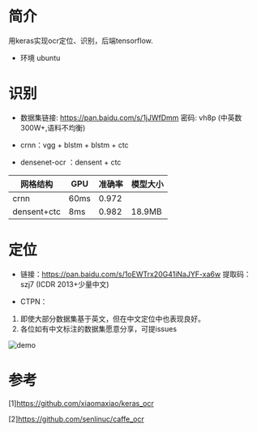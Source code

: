 # 简介

用keras实现ocr定位、识别，后端tensorflow.

* 环境 ubuntu

# 识别
* 数据集链接: https://pan.baidu.com/s/1jJWfDmm 密码: vh8p (中英数300W+,语料不均衡)

* crnn：vgg + blstm + blstm + ctc 

* densenet-ocr ：densent + ctc 

| 网格结构  | GPU | 准确率 | 模型大小 |
| ---------- | -----------| ---------- | -----------|
| crnn | 60ms | 0.972 |  |
| densent+ctc | 8ms | 0.982 | 18.9MB |


# 定位

* 链接：https://pan.baidu.com/s/1oEWTrx20G41iNaJYF-xa6w 提取码：szj7 (ICDR 2013+少量中文)

* CTPN：
1. 即使大部分数据集基于英文，但在中文定位中也表现良好。
2. 各位如有中文标注的数据集愿意分享，可提issues

![demo](https://github.com/xiaomaxiao/keras_ocr/blob/master/demo/demo1.jpg)

# 参考
[1]https://github.com/xiaomaxiao/keras_ocr

[2]https://github.com/senlinuc/caffe_ocr
